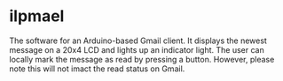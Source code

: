 # ilpmael

The software for an Arduino-based Gmail client. It displays the newest message on a 20x4 LCD and lights up an indicator light. The user can locally mark the message as read by pressing a button. However, please note this will not imact the read status on Gmail.
